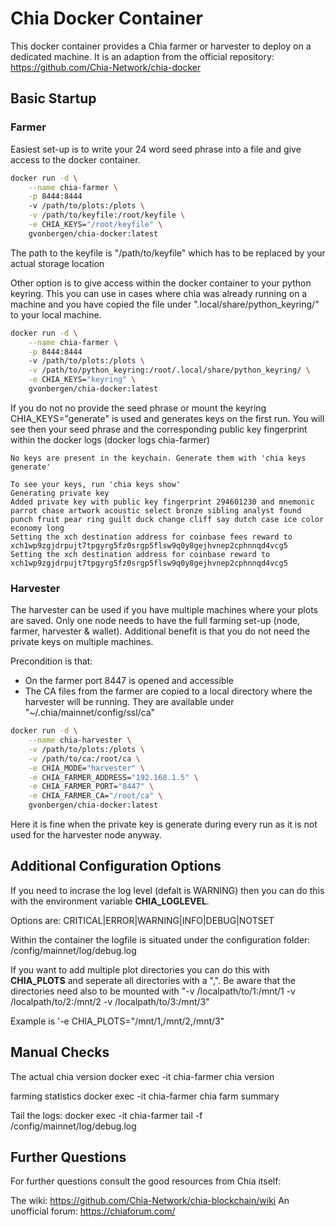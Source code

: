 # Chia Docker Container
This docker container provides a Chia farmer or harvester to deploy on a dedicated machine. It is an adaption from the official repository:
https://github.com/Chia-Network/chia-docker

## Basic Startup

### Farmer
Easiest set-up is to write your 24 word seed phrase into a file and give access to the docker container.

```bash
docker run -d \
    --name chia-farmer \
    -p 8444:8444
    -v /path/to/plots:/plots \
    -v /path/to/keyfile:/root/keyfile \
    -e CHIA_KEYS="/root/keyfile" \
    gvonbergen/chia-docker:latest
```
The path to the keyfile is "/path/to/keyfile" which has to be replaced by your actual storage location

Other option is to give access within the docker container to your python keyring. This you can use in cases where chia was already running on a machine and you have copied the file under ".local/share/python_keyring/" to your local machine.

```bash
docker run -d \
    --name chia-farmer \
    -p 8444:8444
    -v /path/to/plots:/plots \
    -v /path/to/python_keyring:/root/.local/share/python_keyring/ \
    -e CHIA_KEYS="keyring" \
    gvonbergen/chia-docker:latest
```

If you do not no provide the seed phrase or mount the keyring CHIA_KEYS="generate" is used and generates keys on the first run. You will see then your seed phrase and the corresponding public key fingerprint within the docker logs (docker logs chia-farmer)

```
No keys are present in the keychain. Generate them with 'chia keys generate'

To see your keys, run 'chia keys show'
Generating private key
Added private key with public key fingerprint 294601230 and mnemonic
parrot chase artwork acoustic select bronze sibling analyst found punch fruit pear ring guilt duck change cliff say dutch case ice color economy long
Setting the xch destination address for coinbase fees reward to xch1wp9zgjdrpujt7tpgyrg5fz0srgp5flsw9q0y8gejhvnep2cphnnqd4vcg5
Setting the xch destination address for coinbase reward to xch1wp9zgjdrpujt7tpgyrg5fz0srgp5flsw9q0y8gejhvnep2cphnnqd4vcg5
```

### Harvester

The harvester can be used if you have multiple machines where your plots are saved. Only one node needs to have the full farming set-up (node, farmer, harvester & wallet). Additional benefit is that you do not need the private keys on multiple machines.

Precondition is that:
- On the farmer port 8447 is opened and accessible
- The CA files from the farmer are copied to a local directory where the harvester will be running. They are available under "~/.chia/mainnet/config/ssl/ca"

```bash
docker run -d \
    --name chia-harvester \
    -v /path/to/plots:/plots \
    -v /path/to/ca:/root/ca \
    -e CHIA_MODE="harvester" \
    -e CHIA_FARMER_ADDRESS="192.168.1.5" \
    -e CHIA_FARMER_PORT="8447" \
    -e CHIA_FARMER_CA="/root/ca" \
    gvonbergen/chia-docker:latest
```

Here it is fine when the private key is generate during every run as it is not used for the harvester node anyway.

## Additional Configuration Options

If you need to incrase the log level (defalt is WARNING) then you can do this with the environment variable **CHIA_LOGLEVEL**.

Options are: CRITICAL|ERROR|WARNING|INFO|DEBUG|NOTSET

Within the container the logfile is situated under the configuration folder:
/config/mainnet/log/debug.log

If you want to add multiple plot directories you can do this with **CHIA_PLOTS** and seperate all directories with a ",". Be aware that the directories need also to be mounted with "-v /localpath/to/1:/mnt/1 -v /localpath/to/2:/mnt/2 -v /localpath/to/3:/mnt/3"

Example is '-e CHIA_PLOTS="/mnt/1,/mnt/2,/mnt/3"

## Manual Checks

The actual chia version
docker exec -it chia-farmer chia version

farming statistics
docker exec -it chia-farmer chia farm summary

Tail the logs:
docker exec -it chia-farmer tail -f /config/mainnet/log/debug.log

## Further Questions

For further questions consult the good resources from Chia itself:

The wiki: https://github.com/Chia-Network/chia-blockchain/wiki
An unofficial forum: https://chiaforum.com/